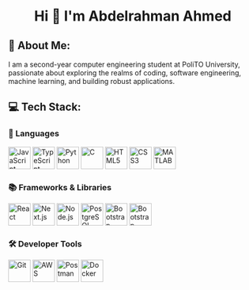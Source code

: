 <h1 align="center">Hi 👋 I'm Abdelrahman Ahmed</h1>

## 💫 About Me:
I am a second-year computer engineering student at PoliTO University, passionate about exploring the realms of coding, software engineering, machine learning, and building robust applications.

## 💻 Tech Stack:

### 🚀 Languages
<p align="left">
  <img src="https://cdn.jsdelivr.net/gh/devicons/devicon@latest/icons/javascript/javascript-original.svg" width="45" height="45" alt="JavaScript"/>
  <img src="https://cdn.jsdelivr.net/gh/devicons/devicon@latest/icons/typescript/typescript-original.svg" width="45" height="45" alt="TypeScript"/>
  <img src="https://cdn.jsdelivr.net/gh/devicons/devicon@latest/icons/python/python-original.svg" width="45" height="45" alt="Python"/>
  <img src="https://cdn.jsdelivr.net/gh/devicons/devicon@latest/icons/c/c-original.svg" width="45" height="45" alt="C"/>
  <img src="https://cdn.jsdelivr.net/gh/devicons/devicon@latest/icons/html5/html5-original.svg" width="45" height="45" alt="HTML5"/>
  <img src="https://cdn.jsdelivr.net/gh/devicons/devicon@latest/icons/css3/css3-original.svg" width="45" height="45" alt="CSS3"/>
  <img src="https://cdn.jsdelivr.net/gh/devicons/devicon@latest/icons/matlab/matlab-original.svg" width="45" height="45" alt="MATLAB"/>
</p>

### 📚 Frameworks & Libraries
<p align="left">
  <img src="https://cdn.jsdelivr.net/gh/devicons/devicon@latest/icons/react/react-original.svg" width="45" height="45" alt="React"/>
  <img src="https://cdn.jsdelivr.net/gh/devicons/devicon@latest/icons/nextjs/nextjs-original.svg" width="45" height="45" alt="Next.js"/>
  <img src="https://cdn.jsdelivr.net/gh/devicons/devicon@latest/icons/nodejs/nodejs-plain-wordmark.svg" width="45" height="45" alt="Node.js"/>
  <img src="https://cdn.jsdelivr.net/gh/devicons/devicon@latest/icons/postgresql/postgresql-original.svg" width="45" height="45" alt="PostgreSQL"/>
  <img src="https://cdn.jsdelivr.net/gh/devicons/devicon@latest/icons/bootstrap/bootstrap-original.svg" width="45" height="45" alt="Bootstrap"/>
  <img src="https://cdn.jsdelivr.net/gh/devicons/devicon@latest/icons/scikitlearn/scikitlearn-original.svg" height="45" alt="Bootstrap"/>
</p>

### 🛠️ Developer Tools
<p align="left">
  <img src="https://cdn.jsdelivr.net/gh/devicons/devicon@latest/icons/git/git-original.svg" width="45" height="45" alt="Git"/>
  <img src="https://cdn.jsdelivr.net/gh/devicons/devicon@latest/icons/amazonwebservices/amazonwebservices-plain-wordmark.svg" width="45" height="45" alt="AWS"/>
  <img src="https://cdn.jsdelivr.net/gh/devicons/devicon@latest/icons/postman/postman-original.svg" width="45" height="45" alt="Postman"/>
  <img src="https://cdn.jsdelivr.net/gh/devicons/devicon@latest/icons/docker/docker-plain-wordmark.svg" width="45" height="45" alt="Docker"/>
</p>
